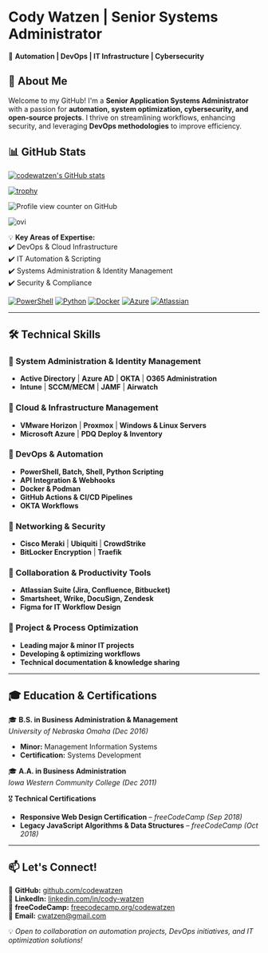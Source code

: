 # Cody Watzen | Senior Systems Administrator  
🚀 **Automation | DevOps | IT Infrastructure | Cybersecurity** 

## 👋 About Me  
Welcome to my GitHub! I'm a **Senior Application Systems Administrator** with a passion for **automation, system optimization, cybersecurity, and open-source projects**. I thrive on streamlining workflows, enhancing security, and leveraging **DevOps methodologies** to improve efficiency.  

## 📊 GitHub Stats
[![codewatzen's GitHub stats](https://github-readme-stats.vercel.app/api?username=codewatzen&show_icons=true&theme=radical)](https://github.com/codewatzen)

[![trophy](https://github-profile-trophy.vercel.app/?username=codewatzen)](https://github.com/ryo-ma/github-profile-trophy)

![Profile view counter on GitHub](https://komarev.com/ghpvc/?username=codewatzen)

<img src="https://github-readme-stats.vercel.app/api/top-langs?username=codewatzen&show_icons=true&locale=en&layout=compact&theme=chartreuse-dark" alt="ovi" />

💡 **Key Areas of Expertise:**  
✔️ DevOps & Cloud Infrastructure  
✔️ IT Automation & Scripting  
✔️ Systems Administration & Identity Management  
✔️ Security & Compliance  

[![PowerShell](https://img.shields.io/badge/PowerShell-5391FE?style=flat&logo=powershell&logoColor=white)](https://learn.microsoft.com/en-us/powershell/) [![Python](https://img.shields.io/badge/Python-3776AB?style=flat&logo=python&logoColor=white)](https://www.python.org/) [![Docker](https://img.shields.io/badge/Docker-2496ED?style=flat&logo=docker&logoColor=white)](https://www.docker.com/) [![Azure](https://img.shields.io/badge/Azure-0089D6?style=flat&logo=microsoft-azure&logoColor=white)](https://azure.microsoft.com/) [![Atlassian](https://img.shields.io/badge/Atlassian-0052CC?style=flat&logo=atlassian&logoColor=white)](https://www.atlassian.com/)  

---

## 🛠️ Technical Skills  

### 🔹 System Administration & Identity Management  
- **Active Directory** | **Azure AD** | **OKTA** | **O365 Administration**  
- **Intune** | **SCCM/MECM** | **JAMF** | **Airwatch**  

### 🔹 Cloud & Infrastructure Management  
- **VMware Horizon** | **Proxmox** | **Windows & Linux Servers**  
- **Microsoft Azure** | **PDQ Deploy & Inventory**  

### 🔹 DevOps & Automation  
- **PowerShell, Batch, Shell, Python Scripting**  
- **API Integration & Webhooks**  
- **Docker & Podman**  
- **GitHub Actions & CI/CD Pipelines**  
- **OKTA Workflows**  

### 🔹 Networking & Security  
- **Cisco Meraki** | **Ubiquiti** | **CrowdStrike**  
- **BitLocker Encryption** | **Traefik**  

### 🔹 Collaboration & Productivity Tools  
- **Atlassian Suite (Jira, Confluence, Bitbucket)**  
- **Smartsheet, Wrike, DocuSign, Zendesk**  
- **Figma for IT Workflow Design**  

### 🔹 Project & Process Optimization  
- **Leading major & minor IT projects**  
- **Developing & optimizing workflows**  
- **Technical documentation & knowledge sharing**  

---

## 🎓 Education & Certifications  

🎓 **B.S. in Business Administration & Management**  
*University of Nebraska Omaha* *(Dec 2016)*  
- **Minor:** Management Information Systems  
- **Certification:** Systems Development  

🎓 **A.A. in Business Administration**  
*Iowa Western Community College* *(Dec 2011)*  

🎖 **Technical Certifications**  
- **Responsive Web Design Certification** – *freeCodeCamp* *(Sep 2018)*  
- **Legacy JavaScript Algorithms & Data Structures** – *freeCodeCamp* *(Oct 2018)*  

---

## 📫 Let's Connect!  

🔗 **GitHub:** [github.com/codewatzen](https://github.com/codewatzen)  
🔗 **LinkedIn:** [linkedin.com/in/cody-watzen](https://linkedin.com/in/cody-watzen)  
🔗 **freeCodeCamp:** [freecodecamp.org/codewatzen](https://www.freecodecamp.org/codewatzen)  
📧 **Email:** [cwatzen@gmail.com](mailto:cwatzen@gmail.com)  

💡 *Open to collaboration on automation projects, DevOps initiatives, and IT optimization solutions!*  

